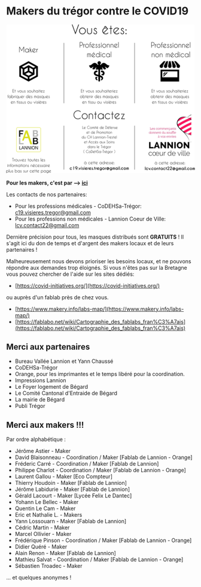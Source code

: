 Makers du trégor contre le COVID19
==================================

![routage_demandes](./images/covid19/routage_demandes.svg.png "routage des demandes")

<b>Pour les makers, c'est par --> [ici](./covid-makers.md)</b>

Les contacts de nos partenaires:
- Pour les professions médicales - CoDEHSa-Trégor:
  c19.visieres.tregor@gmail.com
- Pour les professions non médicales - Lannion Coeur de Ville: lcv.contact22@gmail.com

Dernière précision pour tous, les masques distribués sont <b>GRATUITS</b> !
Il s'agit ici du don de temps et d'argent des makers locaux et de leurs
partenaires !

Malheureusement nous devons prioriser les besoins locaux, et ne
pouvons répondre aux demandes trop éloignés. Si vous n'êtes pas sur la Bretagne
vous pouvez chercher de l'aide sur les sites dédiés:
- [https://covid-initiatives.org/](https://covid-initiatives.org/)

ou auprès d'un fablab près de chez vous.
- [https://www.makery.info/labs-map/](https://www.makery.info/labs-map/)
- [https://fablabo.net/wiki/Cartographie_des_fablabs_fran%C3%A7ais](https://fablabo.net/wiki/Cartographie_des_fablabs_fran%C3%A7ais)

Merci aux partenaires
-----------------

- Bureau Vallée Lannion et Yann Chaussé
- CoDEHSa-Trégor
- Orange, pour les imprimantes et le temps libéré pour la coordination.
- Impressions Lannion
- Le Foyer logement de Bégard
- Le Comité Cantonal d'Entraide de Bégard
- La mairie de Bégard
- Publi Trégor

Merci aux makers !!!
---------------

Par ordre alphabétique :
- Jérôme Astier - Maker
- David Blaisonneau - Coordination / Maker [Fablab de Lannion - Orange]
- Fréderic Carré - Coordination / Maker [Fablab de Lannion]
- Philippe Charlot - Coordination / Maker [Fablab de Lannion - Orange]
- Laurent Gallou - Maker [Eco Compteur]
- Thierry Houdoin - Maker [Fablab de Lannion]
- Jérôme Labidurie - Maker [Fablab de Lannion]
- Gérald Lacourt - Maker [Lycée Felix Le Dantec]
- Yohann Le Bellec - Maker
- Quentin Le Cam - Maker
- Eric et Nathalie L. - Makers
- Yann Lossouarn - Maker [Fablab de Lannion]
- Cédric Martin - Maker
- Marcel Ollivier - Maker
- Frédérique Pinson - Coordination / Maker [Fablab de Lannion - Orange]
- Didier Quéré - Maker
- Alain Renon - Maker [Fablab de Lannion]
- Mathieu Salvat - Coordination / Maker [Fablab de Lannion - Orange]
- Sébastien Troadec - Maker

... et quelques anonymes !
